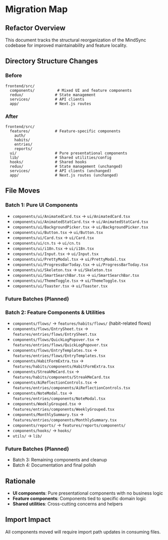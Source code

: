 # Migration Map

## Refactor Overview
This document tracks the structural reorganization of the MindSync codebase for improved maintainability and feature locality.

## Directory Structure Changes

### Before
```
frontend/src/
  components/          # Mixed UI and feature components
  redux/              # State management
  services/           # API clients
  app/                # Next.js routes
```

### After
```
frontend/src/
  features/           # Feature-specific components
    auth/
    habits/
    entries/
    reports/
  ui/                 # Pure presentational components
  lib/                # Shared utilities/config
  hooks/              # Shared hooks
  redux/              # State management (unchanged)
  services/           # API clients (unchanged)
  app/                # Next.js routes (unchanged)
```

## File Moves

### Batch 1: Pure UI Components
- `components/ui/AnimatedCard.tsx` → `ui/AnimatedCard.tsx`
- `components/ui/AnimatedStatCard.tsx` → `ui/AnimatedStatCard.tsx`
- `components/ui/BackgroundPicker.tsx` → `ui/BackgroundPicker.tsx`
- `components/ui/Button.tsx` → `ui/Button.tsx`
- `components/ui/Card.tsx` → `ui/Card.tsx`
- `components/ui/cn.ts` → `ui/cn.ts`
- `components/ui/i18n.tsx` → `ui/i18n.tsx`
- `components/ui/Input.tsx` → `ui/Input.tsx`
- `components/ui/PrettyModal.tsx` → `ui/PrettyModal.tsx`
- `components/ui/ProgressBarToday.tsx` → `ui/ProgressBarToday.tsx`
- `components/ui/Skeleton.tsx` → `ui/Skeleton.tsx`
- `components/ui/SmartSearchBar.tsx` → `ui/SmartSearchBar.tsx`
- `components/ui/ThemeToggle.tsx` → `ui/ThemeToggle.tsx`
- `components/ui/Toaster.tsx` → `ui/Toaster.tsx`

### Future Batches (Planned)
### Batch 2: Feature Components & Utilities
- `components/flows/` → `features/habits/flows/` (habit-related flows)
- `components/flows/EntrySheet.tsx` → `features/entries/flows/EntrySheet.tsx`
- `components/flows/QuickLogPopover.tsx` → `features/entries/flows/QuickLogPopover.tsx`
- `components/flows/EntryTemplates.tsx` → `features/entries/flows/EntryTemplates.tsx`
- `components/HabitFormExtra.tsx` → `features/habits/components/HabitFormExtra.tsx`
- `components/StreakMeCard.tsx` → `features/habits/components/StreakMeCard.tsx`
- `components/AiReflectionControls.tsx` → `features/entries/components/AiReflectionControls.tsx`
- `components/NoteModal.tsx` → `features/entries/components/NoteModal.tsx`
- `components/WeeklyGrouped.tsx` → `features/entries/components/WeeklyGrouped.tsx`
- `components/MonthlySummary.tsx` → `features/entries/components/MonthlySummary.tsx`
- `components/reports/` → `features/reports/components/`
- `components/hooks/` → `hooks/`
- `utils/` → `lib/`

### Future Batches (Planned)
- Batch 3: Remaining components and cleanup
- Batch 4: Documentation and final polish

## Rationale
- **UI components**: Pure presentational components with no business logic
- **Feature components**: Components tied to specific domain logic
- **Shared utilities**: Cross-cutting concerns and helpers

## Import Impact
All components moved will require import path updates in consuming files.